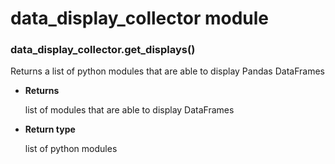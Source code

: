 # data_display_collector module


### data_display_collector.get_displays()
Returns a list of python modules that are able to display Pandas DataFrames


* **Returns**

    list of modules that are able to display DataFrames



* **Return type**

    list of python modules

